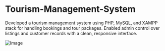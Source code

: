 # Tourism-Management-System
Developed a tourism management system using PHP, MySQL, and XAMPP stack for handling bookings and tour packages. Enabled admin control over listings and customer records with a clean, responsive interface.

![Image](https://github.com/user-attachments/assets/5ea57bcc-e587-49ef-bc51-e61516ac3466)
